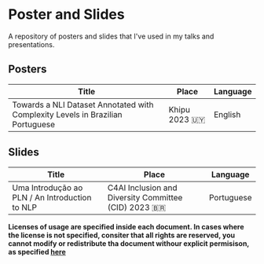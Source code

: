 # Poster and Slides

A repository of posters and slides that I've used in my talks and presentations.

## Posters

| Title         | Place         | Language |
| ------------- | ------------- |----------|
| Towards a NLI Dataset Annotated with Complexity Levels in Brazilian Portuguese|Khipu 2023 🇺🇾 | English |

## Slides

| Title         | Place         | Language |
| ------------- | ------------- |----------|
| Uma Introdução ao PLN / An Introduction to NLP | C4AI Inclusion and Diversity Committee (CID) 2023 🇧🇷 | Portuguese |


**Licenses of usage are specified inside each document. In cases where the license is not specified, consiter that all rights are reserved, you cannot modify or redistribute tha document withour explicit permisison, as specified [here](https://docs.github.com/en/repositories/managing-your-repositorys-settings-and-features/customizing-your-repository/licensing-a-repository#choosing-the-right-license)**
